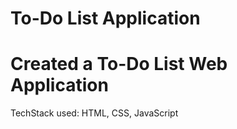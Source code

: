 # To-Do List Application

# Created a To-Do List Web Application

TechStack used: HTML, CSS, JavaScript

